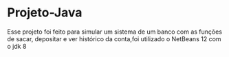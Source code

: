 # Projeto-Java
Esse projeto foi feito para simular um sistema de um banco com as funções de sacar, depositar e ver histórico da conta,foi utilizado o NetBeans 12 com o jdk 8 
